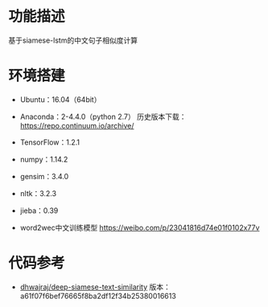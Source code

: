 # 功能描述
基于siamese-lstm的中文句子相似度计算

# 环境搭建
* Ubuntu：16.04（64bit）
* Anaconda：2-4.4.0（python 2.7）
历史版本下载：<https://repo.continuum.io/archive/>

* TensorFlow：1.2.1
* numpy：1.14.2
* gensim：3.4.0
* nltk：3.2.3
* jieba：0.39
* word2wec中文训练模型
<https://weibo.com/p/23041816d74e01f0102x77v>

# 代码参考

* [dhwajraj/deep-siamese-text-similarity](https://github.com/dhwajraj/deep-siamese-text-similarity)
版本：a61f07f6bef76665f8ba2df12f34b25380016613
